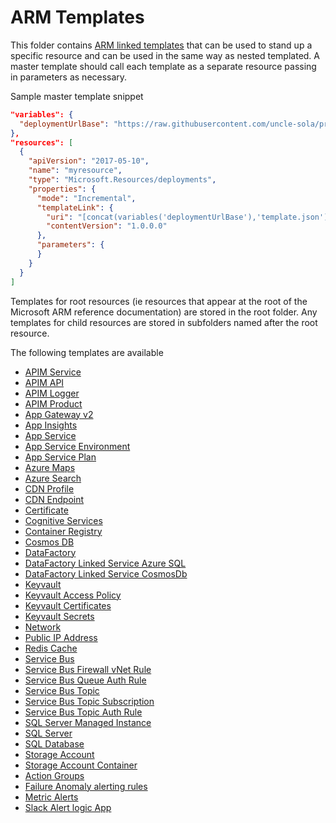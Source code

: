 # ARM Templates

This folder contains [ARM linked templates](https://docs.microsoft.com/en-us/azure/azure-resource-manager/resource-group-linked-templates)
that can be used to stand up a specific resource and can be used in the same way as nested templated.
A master template should call each template as a separate resource passing in parameters as necessary.

Sample master template snippet

```json
"variables": {
  "deploymentUrlBase": "https://raw.githubusercontent.com/uncle-sola/prg-devops/master/ArmTemplates/"
},
"resources": [
  {
    "apiVersion": "2017-05-10",
    "name": "myresource",
    "type": "Microsoft.Resources/deployments",
    "properties": {
      "mode": "Incremental",
      "templateLink": {
        "uri": "[concat(variables('deploymentUrlBase'),'template.json')]",
        "contentVersion": "1.0.0.0"
      },
      "parameters": {
      }
    }
  }
]
```

Templates for root resources (ie resources that appear at the root of the Microsoft ARM reference documentation) are stored in the root folder.  Any templates for child resources are stored in subfolders named after the root resource.

The following templates are available

* [APIM Service](apim-service.md)
* [APIM API](APIM/apim-api.md)
* [APIM Logger](APIM/apim-logger.md)
* [APIM Product](APIM/apim-product.md)
* [App Gateway v2](app-gateway-v2.md)
* [App Insights](application-insights.json)
* [App Service](app-service.md)
* [App Service Environment](app-service-environment.md)
* [App Service Plan](app-service-plan.md)
* [Azure Maps](azure-maps.md)
* [Azure Search](azure-search.md)
* [CDN Profile](cdn-profile.md)
* [CDN Endpoint](CDN/cdn-endpoint.md)
* [Certificate](certificate.md)
* [Cognitive Services](cognitive-services.md)
* [Container Registry](container-registry.md)
* [Cosmos DB](cosmos-db.md)
* [DataFactory](datafactory.md)
* [DataFactory Linked Service Azure SQL](DataFactory/datafactory-linkedservice-azuresql.md)
* [DataFactory Linked Service CosmosDb](DataFactory/datafactory-linkedservice-cosmosdb.md)
* [Keyvault](keyvault.md)
* [Keyvault Access Policy](KeyVault/keyvault-access-policy.md)
* [Keyvault Certificates](KeyVault/keyvault-certificates.md)
* [Keyvault Secrets](KeyVault/keyvault-secrets.md)
* [Network](network.md)
* [Public IP Address](public-ip.md)
* [Redis Cache](redis.md)
* [Service Bus](ServiceBus/service-bus.md)
* [Service Bus Firewall vNet Rule](ServiceBus/servicebus-firewall-vnetrule.md)
* [Service Bus Queue Auth Rule](ServiceBus/servicebus-queue-authrule.md)
* [Service Bus Topic](ServiceBus/servicebus-topic.md)
* [Service Bus Topic Subscription](ServiceBus/servicebus-topic-subscription.md)
* [Service Bus Topic Auth Rule](ServiceBus/servicebus-topic-authrule.md)
* [SQL Server Managed Instance](sql-managed-instance.md)
* [SQL Server](sql-server.md)
* [SQL Database](SqlServer/sql-database.md)
* [Storage Account](storage-account.md)
* [Storage Account Container](Storage/storage-account-arm-container.md)
* [Action Groups](Application-Insights/action-groups.md)
* [Failure Anomaly alerting rules](Application-Insights/failure-anomaly-rule.md)
* [Metric Alerts](Application-Insights/metric-alerts.md)
* [Slack Alert logic App](Application-Insights/slack-alerts-logic-app.md)
